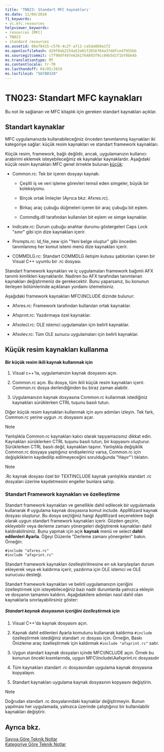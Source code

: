 ```yaml
---
title: 'TN023: Standart MFC kaynakları'
ms.date: 11/04/2016
f1_keywords:
- vc.mfc.resources
helpviewer_keywords:
- resources [MFC]
- TN023
- standard resources
ms.assetid: 60af8415-c576-4c2f-a711-ca5da0b9a1f2
ms.openlocfilehash: d29f0ab2254a52e01f2016f64a37ddfce47955bb
ms.sourcegitcommit: c7f90df497e6261764893f9cc04b5d1f1bf0b64b
ms.translationtype: MT
ms.contentlocale: tr-TR
ms.lasthandoff: 04/05/2019
ms.locfileid: "58780320"
---
```

# <a name="tn023-standard-mfc-resources"></a>TN023: Standart MFC kaynakları

Bu not ile sağlanan ve MFC kitaplık için gereken standart kaynakları açıklar.

## <a name="standard-resources"></a>Standart kaynaklar

MFC uygulamanızda kullanabileceğiniz önceden tanımlanmış kaynakları iki kategoriye sağlar: küçük resim kaynakları ve standart framework kaynakları.

Küçük resim, framework, bağlı değildir, ancak, uygulamanızın kullanıcı arabirimi eklemek isteyebileceğiniz ek kaynaklar kaynaklardır. Aşağıdaki küçük resim kaynakları MFC genel örnekte bulunan [küçük](../overview/visual-cpp-samples.md):

- Common.rc: Tek bir içeren dosyayı kaynak:

   - Çeşitli iş ve veri işleme görevleri temsil eden simgeler, büyük bir koleksiyonu.

   - Birçok ortak İmleçler (Ayrıca bkz: Afxres.rc).

   - Birkaç araç çubuğu düğmeleri içeren bir araç çubuğu bit eşlem.

   - Commdlg.dll tarafından kullanılan bit eşlem ve simge kaynaklar.

- Indicate.rc: Durum çubuğu anahtar durumu göstergeleri Caps Lock "sınır" gibi için dize kaynakları içerir.

- Prompts.rc: Id_fıle_new için "Yeni belge oluştur" gibi önceden tanımlanmış her komut istemi menü dize kaynakları içerir.

- COMMDLG.rc: Standart COMMDLG iletişim kutusu şablonları içeren bir Visual C++ uyumlu bir .rc dosyası.

Standart framework kaynakları ve iç uygulamaları framework bağımlı AFX tanımlı kimlikleri kaynaklardır. Nadiren bu AFX tarafından tanımlanan kaynakları değiştirmeniz de gerekecektir. Bunu yaparsanız, bu konunun ilerleyen bölümlerinde açıklanan yordamı izlemelisiniz.

Aşağıdaki framework kaynakları MFC\INCLUDE dizinde bulunur:

- Afxres.rc: Framework tarafından kullanılan ortak kaynaklar.

- Afxprınt.rc: Yazdırmaya özel kaynaklar.

- Afxolecl.rc: OLE istemci uygulamaları için belirli kaynaklar.

- Afxolev.rc: Tüm OLE sunucu uygulamaları için belirli kaynaklar.

## <a name="using-clip-art-resources"></a>Küçük resim kaynakları kullanma

#### <a name="to-use-a-clip-art-binary-resource"></a>Bir küçük resim ikili kaynak kullanmak için

1. Visual c++'ta, uygulamanızın kaynak dosyasını açın.

1. Common.rc açın. Bu dosya, tüm ikili küçük resim kaynakları içerir. Common.rc dosya derlendiğinden bu biraz zaman alabilir.

1. Uygulamanızın kaynak dosyasına Common.rc kullanmak istediğiniz kaynakları sürüklerken CTRL tuşunu basılı tutun.

Diğer küçük resim kaynakları kullanmak için aynı adımları izleyin. Tek fark, Common.rc yerine uygun .rc dosyasını açar.

> [!NOTE]
>  Yanlışlıkla Common.rc kaynakları kalıcı olarak taşıyamazsınız dikkat edin. Kaynakları sürüklerken CTRL tuşunu basılı tutun, bir kopyasını oluşturur. Sürüklerken CTRL basılı değil, kaynakları taşınır. Yanlışlıkla değişiklik Common.rc dosyaya yaptığınız endişeleriniz varsa, Common.rc için değişikliklerin kaydedilip edilmeyeceğini sorulduğunda "Hayır"'i tıklatın.

> [!NOTE]
>  .Rc kaynak dosyası özel bir TEXTINCLUDE kaynak yanlışlıkla standart .rc dosyaları üzerine kaydetmesini engeller bunlara sahip.

### <a name="customizing-standard-framework-resources"></a>Standart Framework kaynakları ve özelleştirme

Standart framework kaynakları ve genellikle dahil edilecek bir uygulamada kullanarak # uygulama kaynak dosyasına komut include. AppWizard kaynak dosyası oluşturur. Bu dosya seçtiğiniz hangi AppWizard seçeneklere bağlı olarak uygun standart framework kaynakları içerir. Gözden geçirin, ekleyebilir veya derleme zamanı yönergeleri değiştirerek kaynakları dahil kaldırabilirsiniz. Bunu yapmak için açık **kaynak** menü ve select **dahil edilenleri Ayarla**. Öğeyi Düzenle "Derleme zamanı yönergeleri" bakın. Örneğin:

```
#include "afxres.rc"
#include "afxprint.rc"
```

Standart framework kaynakları özelleştirilmesine en sık karşılaşılan durum ekleyerek veya ek kaldırma içerir, yazdırma için OLE istemci ve OLE sunucusu desteği.

Standart framework kaynakları ve belirli uygulamanızın içeriğini özelleştirmek için isteyebileceğiniz bazı nadir durumlarda yalnızca ekleyin ve dosyanın tamamını kaldırın. Aşağıdakilere adımları nasıl dahil olan kaynaklarla sınırlayabilirsiniz göster:

##### <a name="to-customize-the-contents-of-a-standard-resource-file"></a>Standart kaynak dosyasının içeriğini özelleştirmek için

1. Visual C++'da kaynak dosyasını açın.

1. Kaynak dahil edilenleri Ayarla komutunu kullanarak kaldırma `#include` özelleştirmek istediğiniz standart .rc dosyası için. Örneğin, Baskı Önizleme araç özelleştirmek için kaldırmak `#include "afxprint.rc"` satır.

1. Uygun standart kaynak dosyaları içinde MFC\INCLUDE açın. Örnek bu konunun önceki kısımlarında, uygun MFC\Include\Aafxprint.rc dosyasıdır

1. Tüm kaynakları standart .rc dosyasından uygulama kaynak dosyasına kopyalayın.

1. Standart kaynakları uygulama kaynak dosyasının kopyasını değiştirin.

> [!NOTE]
>  Doğrudan standart .rc dosyalarındaki kaynaklar değiştirmeyin. Bunun yapılması her uygulamada, yalnızca üzerinde çalıştığınız bir kullanılabilir kaynakları değiştirir.

## <a name="see-also"></a>Ayrıca bkz.

[Sayıya Göre Teknik Notlar](../mfc/technical-notes-by-number.md)<br/>
[Kategoriye Göre Teknik Notlar](../mfc/technical-notes-by-category.md)
